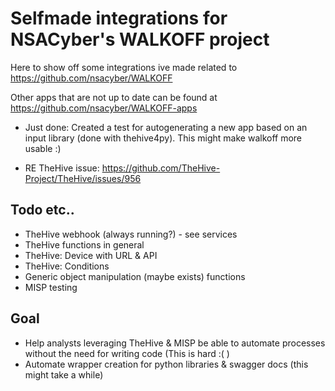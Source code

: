 # Selfmade integrations for NSACyber's WALKOFF project 
Here to show off some integrations ive made related to https://github.com/nsacyber/WALKOFF

Other apps that are not up to date can be found at https://github.com/nsacyber/WALKOFF-apps

* Just done: Created a test for autogenerating a new app based on an input library (done with thehive4py). This might make walkoff more usable :) 

* RE TheHive issue: https://github.com/TheHive-Project/TheHive/issues/956

## Todo etc..
* TheHive webhook (always running?) - see services
* TheHive functions in general
* TheHive: Device with URL & API
* TheHive: Conditions
* Generic object manipulation (maybe exists) functions
* MISP testing

## Goal
* Help analysts leveraging TheHive & MISP be able to automate processes without the need for writing code (This is hard :( ) 
* Automate wrapper creation for python libraries & swagger docs (this might take a while)
